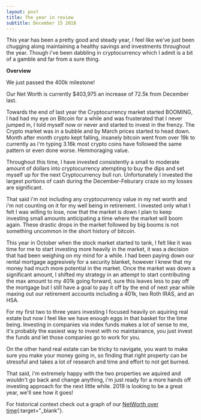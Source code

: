 ```yaml
---
layout: post
title: The year in review
subtitle: December 15 2018
---
```


This year has been a pretty good and steady year, I feel like we've just been chugging along maintaining a healthy savings and investments throughout the year.  Though i've been dabbling in cryptocurrency which I admit is a bit of a gamble and far from a sure thing.

**Overview**

We just passed the 400k milestone!

Our Net Worth is currently $403,975 an increase of 72.5k from December last.

Towards the end of last year the Cryptocurrency market started BOOMING, I had had my eye on Bitcoin for a while and was frusterated that I never jumped in, I told myself now or never and started to invest in the frenzy.  The Crypto market was in a bubble and by March prices started to head down.  Month after month crypto kept falling, insanely bitcoin went from over 19k to currently as i'm typing 3.16k most crypto coins have followed the same pattern or even done worse.  Hemmoraging value.  

Throughout this time, I have invested consistently a small to moderate amount of dollars into cryptocurrency atempting to buy the dips and set myself up for the next Cryptocurrency bull run.  Unfortunately I invested the largest portions of cash during the December-Feburary craze so my losses are significant.

That said i'm not including any cryptocurrency value in my net worth and i'm not counting on it for my well being in retirement.  I invested only what I felt I was willing to lose, now that the market is down I plan to keep investing small amounts anticipating a time where the market will boom again.  These drastic drops in the market followed by big booms is not something uncommon in the short history of bitcoin.

This year in October when the stock market started to tank, I felt like it was time for me to start investing more heavily in the market, it was a decision that had been weighing on my mind for a while.  I had been paying down our rental mortgage aggresively for a security blanket, however I knew that my money had much more potential in the market.  Once the market was down a significant amount, I shifted my strategy in an attempt to start contributing the max amount to my 401k going forward, sure this leaves less to pay off the mortgage but I still have a goal to pay it off by the end of next year while maxing out our retirement accounts including a 401k, two Roth IRAS, and an HSA.

For my first two to three years investing I focused heavily on aquiring real estate but now I feel like we have enough eggs in that basket for the time being.  Investing in companies via index funds makes a lot of sense to me, it's probably the easiest way to invest with no maintainance, you just invest the funds and let those companies go to work for you. 

On the other hand real estate can be tricky to navigate, you want to make sure you make your money going in, so finding that right property can be stressful and takes a lot of research and time and effort to not get burned. 

That said, i'm extremely happy with the two properties we aquired and wouldn't go back and change anything, i'm just ready for a more hands off investing approach for the next little while.  2019 is looking to be a great year, we'll see how it goes!

For historical context check out a graph of our [NetWorth over time](/Net-Worth/profile/?user=yhxzTiGfYRe5j5IpB6Xw2nmZUTJ2){:target="_blank"}.


